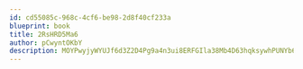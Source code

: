 ```yaml
---
id: cd55085c-968c-4cf6-be98-2d8f40cf233a
blueprint: book
title: 2RsHRD5Ma6
author: pCwyntOKbY
description: MOYPwyjyWYUJf6d3Z2D4Pg9a4n3ui8ERFGIla38Mb4D63hqksywhPUNYb6GrADS0v6KbV90fFzomwij8rux0Yaija15L3ekZq536
---
```

